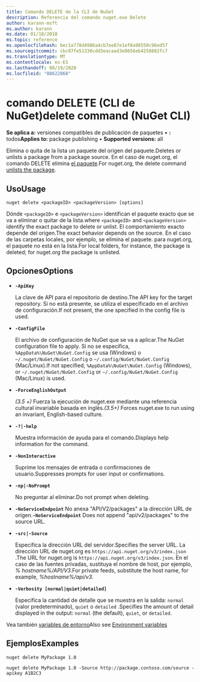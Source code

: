 ```yaml
---
title: Comando DELETE de la CLI de NuGet
description: Referencia del comando nuget.exe Delete
author: karann-msft
ms.author: karann
ms.date: 01/18/2018
ms.topic: reference
ms.openlocfilehash: bec1a778d4986a4cb7ee87e1ef8a98550c96ed57
ms.sourcegitcommit: cbc87fe51330cdd3eacaad3e8656eb4258882fc7
ms.translationtype: MT
ms.contentlocale: es-ES
ms.lasthandoff: 08/19/2020
ms.locfileid: "88622868"
---
```

# <a name="delete-command-nuget-cli"></a><span data-ttu-id="33d61-103">comando DELETE (CLI de NuGet)</span><span class="sxs-lookup"><span data-stu-id="33d61-103">delete command (NuGet CLI)</span></span>

<span data-ttu-id="33d61-104">**Se aplica a:** versiones compatibles de publicación de paquetes &bullet; **:** todos</span><span class="sxs-lookup"><span data-stu-id="33d61-104">**Applies to:** package publishing &bullet; **Supported versions:** all</span></span>

<span data-ttu-id="33d61-105">Elimina o quita de la lista un paquete del origen del paquete.</span><span class="sxs-lookup"><span data-stu-id="33d61-105">Deletes or unlists a package from a package source.</span></span> <span data-ttu-id="33d61-106">En el caso de nuget.org, el comando DELETE elimina [el paquete](../../nuget-org/policies/deleting-packages.md).</span><span class="sxs-lookup"><span data-stu-id="33d61-106">For nuget.org, the delete command [unlists the package](../../nuget-org/policies/deleting-packages.md).</span></span>

## <a name="usage"></a><span data-ttu-id="33d61-107">Uso</span><span class="sxs-lookup"><span data-stu-id="33d61-107">Usage</span></span>

```cli
nuget delete <packageID> <packageVersion> [options]
```

<span data-ttu-id="33d61-108">Dónde `<packageID>` e `<packageVersion>` identifican el paquete exacto que se va a eliminar o quitar de la lista.</span><span class="sxs-lookup"><span data-stu-id="33d61-108">where `<packageID>` and `<packageVersion>` identify the exact package to delete or unlist.</span></span> <span data-ttu-id="33d61-109">El comportamiento exacto depende del origen.</span><span class="sxs-lookup"><span data-stu-id="33d61-109">The exact behavior depends on the source.</span></span> <span data-ttu-id="33d61-110">En el caso de las carpetas locales, por ejemplo, se elimina el paquete. para nuget.org, el paquete no está en la lista.</span><span class="sxs-lookup"><span data-stu-id="33d61-110">For local folders, for instance, the package is deleted; for nuget.org the package is unlisted.</span></span>

## <a name="options"></a><span data-ttu-id="33d61-111">Opciones</span><span class="sxs-lookup"><span data-stu-id="33d61-111">Options</span></span>

- **`-ApiKey`**

  <span data-ttu-id="33d61-112">La clave de API para el repositorio de destino.</span><span class="sxs-lookup"><span data-stu-id="33d61-112">The API key for the target repository.</span></span> <span data-ttu-id="33d61-113">Si no está presente, se utiliza el especificado en el archivo de configuración.</span><span class="sxs-lookup"><span data-stu-id="33d61-113">If not present, the one specified in the config file is used.</span></span>

- **`-ConfigFile`**

  <span data-ttu-id="33d61-114">El archivo de configuración de NuGet que se va a aplicar.</span><span class="sxs-lookup"><span data-stu-id="33d61-114">The NuGet configuration file to apply.</span></span> <span data-ttu-id="33d61-115">Si no se especifica, `%AppData%\NuGet\NuGet.Config` se usa (Windows) o `~/.nuget/NuGet/NuGet.Config` o `~/.config/NuGet/NuGet.Config` (Mac/Linux).</span><span class="sxs-lookup"><span data-stu-id="33d61-115">If not specified, `%AppData%\NuGet\NuGet.Config` (Windows), or `~/.nuget/NuGet/NuGet.Config` or `~/.config/NuGet/NuGet.Config` (Mac/Linux) is used.</span></span>

- **`-ForceEnglishOutput`**

  <span data-ttu-id="33d61-116">*(3.5 +)* Fuerza la ejecución de nuget.exe mediante una referencia cultural invariable basada en inglés.</span><span class="sxs-lookup"><span data-stu-id="33d61-116">*(3.5+)* Forces nuget.exe to run using an invariant, English-based culture.</span></span>

- **`-?|-help`**

  <span data-ttu-id="33d61-117">Muestra información de ayuda para el comando.</span><span class="sxs-lookup"><span data-stu-id="33d61-117">Displays help information for the command.</span></span>

- **`-NonInteractive`**

  <span data-ttu-id="33d61-118">Suprime los mensajes de entrada o confirmaciones de usuario.</span><span class="sxs-lookup"><span data-stu-id="33d61-118">Suppresses prompts for user input or confirmations.</span></span>

 - **`-np|-NoPrompt`**

   <span data-ttu-id="33d61-119">No preguntar al eliminar.</span><span class="sxs-lookup"><span data-stu-id="33d61-119">Do not prompt when deleting.</span></span>

 - <span data-ttu-id="33d61-120">**`-NoServiceEndpoint`** No anexa "API/V2/packages" a la dirección URL de origen.</span><span class="sxs-lookup"><span data-stu-id="33d61-120">**`-NoServiceEndpoint`** Does not append "api/v2/packages" to the source URL.</span></span>

- **`-src|-Source`**

  <span data-ttu-id="33d61-121">Especifica la dirección URL del servidor.</span><span class="sxs-lookup"><span data-stu-id="33d61-121">Specifies the server URL.</span></span> <span data-ttu-id="33d61-122">La dirección URL de nuget.org es `https://api.nuget.org/v3/index.json` .</span><span class="sxs-lookup"><span data-stu-id="33d61-122">The URL for nuget.org is `https://api.nuget.org/v3/index.json`.</span></span> <span data-ttu-id="33d61-123">En el caso de las fuentes privadas, sustituya el nombre de host, por ejemplo, *% hostname%/API/V3*.</span><span class="sxs-lookup"><span data-stu-id="33d61-123">For private feeds, substitute the host name, for example, *%hostname%/api/v3*.</span></span>

- **`-Verbosity [normal|quiet|detailed]`**

  <span data-ttu-id="33d61-124">Especifica la cantidad de detalle que se muestra en la salida: `normal` (valor predeterminado), `quiet` o `detailed` .</span><span class="sxs-lookup"><span data-stu-id="33d61-124">Specifies the amount of detail displayed in the output: `normal` (the default), `quiet`, or `detailed`.</span></span>

<span data-ttu-id="33d61-125">Vea también [variables de entorno](cli-ref-environment-variables.md)</span><span class="sxs-lookup"><span data-stu-id="33d61-125">Also see [Environment variables](cli-ref-environment-variables.md)</span></span>

## <a name="examples"></a><span data-ttu-id="33d61-126">Ejemplos</span><span class="sxs-lookup"><span data-stu-id="33d61-126">Examples</span></span>

```cli
nuget delete MyPackage 1.0

nuget delete MyPackage 1.0 -Source http://package.contoso.com/source -apikey A1B2C3
```
